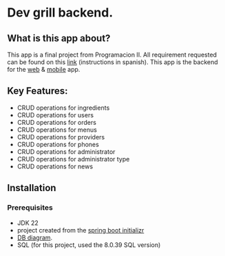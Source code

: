 # Dev grill backend.

## What is this app about?
This app is a final project from Programacion II. All requirement requested can be found on this [link](https://docs.google.com/document/d/1m0DaWefU_RFxRm9aje2VQYYZM32QhrhAEodK4v9Eqm4/edit?tab=t.0#heading=h.2fwhesllj3h6) (instructions in spanish).
This app is the backend for the [web](https://github.com/JusferK/dev_grill_restaurant) & [mobile](https://github.com/JusferK/dev_grill_customer) app. 

## Key Features:
- CRUD operations for ingredients
- CRUD operations for users
- CRUD operations for orders
- CRUD operations for menus
- CRUD operations for providers
- CRUD operations for phones
- CRUD operations for administrator
- CRUD operations for administrator type
- CRUD operations for news

## Installation
### Prerequisites
- JDK 22
- project created from the [spring boot initializr](https://start.spring.io/)
- [DB diagram](https://drive.google.com/file/d/1Gt2ZzWmlbmyGIQIox_0EhCBx33VdUYdH/view?usp=drive_link).
- SQL (for this project, used the 8.0.39 SQL version)
